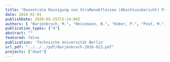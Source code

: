 ```yaml
---
title: "Dezentrale Reinigung von Straßenabflüssen (Abschlussbericht) Projektnr: 11315 UEPII/2"
date: 2016-01-01
publishDate: 2020-05-25T15:14:06Z
authors: [ "Barjenbruch, M.", "Heinzmann, B.", "Kober, P.", "Post, M.", "remy", "rouault", "Sommer, H.", "sonnenberg", "Weiß, B." ]
publication_types: ["4"]
abstract: ""
featured: false
publication: 'Technische Universität Berlin'
url_pdf: "../../../pdf/Barjenbruch-2016-823.pdf"
projects: ["dswt"]
---
```


